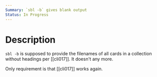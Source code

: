 ```yaml
---
Summary: `sbl -b` gives blank output
Status: In Progress
---
```


# Description

`sbl -b` is supposed to provide the filenames of all cards in a collection
without headings per [[cli017]]. It doesn't any more.

Only requirement is that [[cli017]] works again.
